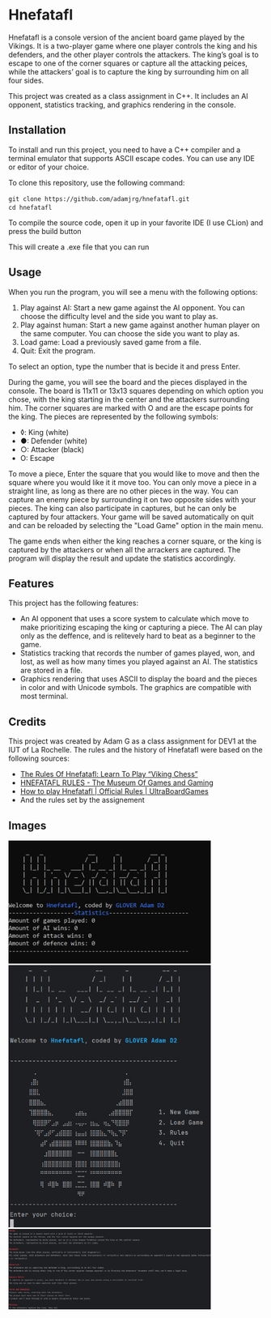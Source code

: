 # Hnefatafl

Hnefatafl is a console version of the ancient board game played by the Vikings. It is a two-player game where one player controls the king and his defenders, and the other player controls the attackers. The king’s goal is to escape to one of the corner squares or capture all the attacking peices, while the attackers’ goal is to capture the king by surrounding him on all four sides.

This project was created as a class assignment in C++. It includes an AI opponent, statistics tracking, and graphics rendering in the console.

## Installation

To install and run this project, you need to have a C++ compiler and a terminal emulator that supports ASCII escape codes. You can use any IDE or editor of your choice.

To clone this repository, use the following command:

`git clone https://github.com/adamjrg/hnefatafl.git`  
`cd hnefatafl`

To compile the source code, open it up in your favorite IDE (I use CLion) and press the build button

This will create a .exe file that you can run

## Usage

When you run the program, you will see a menu with the following options:

1. Play against AI: Start a new game against the AI opponent. You can choose the difficulty level and the side you want to play as.
2. Play against human: Start a new game against another human player on the same computer. You can choose the side you want to play as.
3. Load game: Load a previously saved game from a file.
3. Quit: Exit the program.

To select an option, type the number that is becide it and press Enter.

During the game, you will see the board and the pieces displayed in the console. The board is 11x11 or 13x13 squares depending on which option you chose, with the king starting in the center and the attackers surrounding him. The corner squares are marked with O and are the escape points for the king. The pieces are represented by the following symbols:

- ◊: King (white)
- ●: Defender (white)
- ○: Attacker (black)
- O: Escape

To move a piece, Enter the square that you would like to move and then the square where you would like it it move too. You can only move a piece in a straight line, as long as there are no other pieces in the way. You can capture an enemy piece by surrounding it on two opposite sides with your pieces. The king can also participate in captures, but he can only be captured by four attackers. Your game will be saved automatically on quit and can be reloaded by selecting the "Load Game" option in the main menu.

The game ends when either the king reaches a corner square, or the king is captured by the attackers or when all the arrackers are captured. The program will display the result and update the statistics accordingly.

## Features

This project has the following features:

- An AI opponent that uses a score system to calculate which move to make prioritizing escaping the king or capturing a piece. The AI can play only as the deffence, and is relitevely hard to beat as a beginner to the game.
- Statistics tracking that records the number of games played, won, and lost, as well as how many times you played against an AI. The statistics are stored in a file.
- Graphics rendering that uses ASCII to display the board and the pieces in color and with Unicode symbols. The graphics are compatible with most terminal.

## Credits

This project was created by Adam G as a class assignment for DEV1 at the IUT of La Rochelle. The rules and the history of Hnefatafl were based on the following sources:

- [The Rules Of Hnefatafl: Learn To Play “Viking Chess”](https://www.vikingchess.org/rules-of-hnefatafl)
- [HNEFATAFL RULES - The Museum Of Games and Gaming](https://www.mastersofgames.com/rules/hnefatafl-viking-chess-rules.htm)
- [How to play Hnefatafl | Official Rules | UltraBoardGames](https://www.ultraboardgames.com/hnefatafl/game-rules.php)
- And the rules set by the assignement

## Images

<img src="https://github.com/Adamjrg/Hnefatafl/blob/prod/images/MainMenu.PNG" width="400"/> <img src="https://github.com/Adamjrg/Hnefatafl/blob/prod/images/Options.PNG" width="400"/> <img src="https://github.com/Adamjrg/Hnefatafl/blob/prod/images/Rules.PNG" width="400"/>
